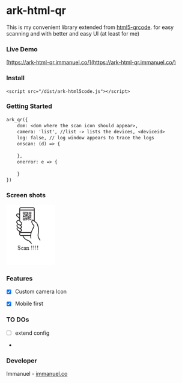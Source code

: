 # ark-html-qr
This is my convenient library extended from [html5-qrcode](https://github.com/mebjas/html5-qrcode). for easy scanning and with better and easy UI (at least for me)
### Live Demo
[https://ark-html-qr.immanuel.co/](https://ark-html-qr.immanuel.co/)
### Install
    <script src="/dist/ark-html5code.js"></script>
### Getting Started

    ark_qr({
	    dom: <dom where the scan icon should appear>,
	    camera: 'list', //list -> lists the devices, <deviceid>
	    log: false, // log window appears to trace the logs
	    onscan: (d) => {

        },
        onerror: e => {

        }
    })

### Screen shots
![Scanner Image](/img_1.PNG "Scanner Image with in dom")

### Features
- [x] Custom camera Icon
- [x] Mobile first


### TO DOs
- [ ]  extend config
- 
### Developer
Immanuel - [immanuel.co](immanuel.co)